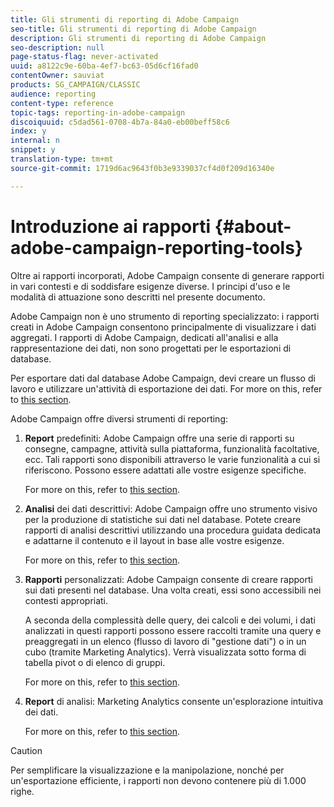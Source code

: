 ```yaml
---
title: Gli strumenti di reporting di Adobe Campaign
seo-title: Gli strumenti di reporting di Adobe Campaign
description: Gli strumenti di reporting di Adobe Campaign
seo-description: null
page-status-flag: never-activated
uuid: a8122c9e-60ba-4ef7-bc63-05d6cf16fad0
contentOwner: sauviat
products: SG_CAMPAIGN/CLASSIC
audience: reporting
content-type: reference
topic-tags: reporting-in-adobe-campaign
discoiquuid: c5dad561-0708-4b7a-84a0-eb00beff58c6
index: y
internal: n
snippet: y
translation-type: tm+mt
source-git-commit: 1719d6ac9643f0b3e9339037cf4d0f209d16340e

---
```



# Introduzione ai rapporti {#about-adobe-campaign-reporting-tools}

Oltre ai rapporti [](../../reporting/using/about-campaign-built-in-reports.md)incorporati, Adobe Campaign consente di generare rapporti in vari contesti e di soddisfare esigenze diverse. I principi d&#39;uso e le modalità di attuazione sono descritti nel presente documento.

Adobe Campaign non è uno strumento di reporting specializzato: i rapporti creati in Adobe Campaign consentono principalmente di visualizzare i dati aggregati. I rapporti di Adobe Campaign, dedicati all&#39;analisi e alla rappresentazione dei dati, non sono progettati per le esportazioni di database.

Per esportare dati dal database Adobe Campaign, devi creare un flusso di lavoro e utilizzare un&#39;attività di esportazione dei dati. For more on this, refer to [this section](../../workflow/using/about-action-activities.md).

Adobe Campaign offre diversi strumenti di reporting:

1. **Report** predefiniti: Adobe Campaign offre una serie di rapporti su consegne, campagne, attività sulla piattaforma, funzionalità facoltative, ecc. Tali rapporti sono disponibili attraverso le varie funzionalità a cui si riferiscono. Possono essere adattati alle vostre esigenze specifiche.

   For more on this, refer to [this section](../../reporting/using/about-campaign-built-in-reports.md).

1. **Analisi** dei dati descrittivi: Adobe Campaign offre uno strumento visivo per la produzione di statistiche sui dati nel database. Potete creare rapporti di analisi descrittivi utilizzando una procedura guidata dedicata e adattarne il contenuto e il layout in base alle vostre esigenze.

   For more on this, refer to [this section](../../reporting/using/about-descriptive-analysis.md).

1. **Rapporti** personalizzati: Adobe Campaign consente di creare rapporti sui dati presenti nel database. Una volta creati, essi sono accessibili nei contesti appropriati.

   A seconda della complessità delle query, dei calcoli e dei volumi, i dati analizzati in questi rapporti possono essere raccolti tramite una query e preaggregati in un elenco (flusso di lavoro di &quot;gestione dati&quot;) o in un cubo (tramite Marketing Analytics). Verrà visualizzata sotto forma di tabella pivot o di elenco di gruppi.

   For more on this, refer to [this section](../../reporting/using/about-reports-creation-in-campaign.md).

1. **Report** di analisi: Marketing Analytics consente un&#39;esplorazione intuitiva dei dati.

   For more on this, refer to [this section](../../reporting/using/about-cubes.md).

>[!CAUTION]
>
>Per semplificare la visualizzazione e la manipolazione, nonché per un&#39;esportazione efficiente, i rapporti non devono contenere più di 1.000 righe.
